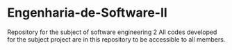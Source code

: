 # Engenharia-de-Software-II
Repository for the subject of software engineering 2
All codes developed for the subject project are in this repository to be accessible to all members.
